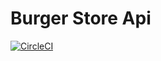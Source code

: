 # Burger Store Api
[![CircleCI](https://circleci.com/gh/andreassisbaroni/burger.store.api.svg?style=shield)](https://circleci.com/gh/andreassisbaroni/burger.store.api)
